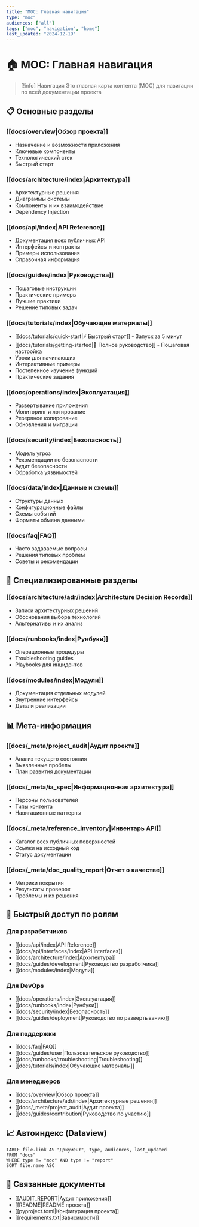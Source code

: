 ```yaml
---
title: "MOC: Главная навигация"
type: "moc"
audiences: ["all"]
tags: ["moc", "navigation", "home"]
last_updated: "2024-12-19"
---
```


# 🏠 MOC: Главная навигация

> [!info] Навигация
> Это главная карта контента (MOC) для навигации по всей документации проекта

## 📋 Основные разделы

### [[docs/overview|Обзор проекта]]
- Назначение и возможности приложения
- Ключевые компоненты
- Технологический стек
- Быстрый старт

### [[docs/architecture/index|Архитектура]]
- Архитектурные решения
- Диаграммы системы
- Компоненты и их взаимодействие
- Dependency Injection

### [[docs/api/index|API Reference]]
- Документация всех публичных API
- Интерфейсы и контракты
- Примеры использования
- Справочная информация

### [[docs/guides/index|Руководства]]
- Пошаговые инструкции
- Практические примеры
- Лучшие практики
- Решение типовых задач

### [[docs/tutorials/index|Обучающие материалы]]
- [[docs/tutorials/quick-start|⚡ Быстрый старт]] - Запуск за 5 минут
- [[docs/tutorials/getting-started|🚀 Полное руководство]] - Пошаговая настройка
- Уроки для начинающих
- Интерактивные примеры
- Постепенное изучение функций
- Практические задания

### [[docs/operations/index|Эксплуатация]]
- Развертывание приложения
- Мониторинг и логирование
- Резервное копирование
- Обновления и миграции

### [[docs/security/index|Безопасность]]
- Модель угроз
- Рекомендации по безопасности
- Аудит безопасности
- Обработка уязвимостей

### [[docs/data/index|Данные и схемы]]
- Структуры данных
- Конфигурационные файлы
- Схемы событий
- Форматы обмена данными

### [[docs/faq|FAQ]]
- Часто задаваемые вопросы
- Решения типовых проблем
- Советы и рекомендации

## 🔧 Специализированные разделы

### [[docs/architecture/adr/index|Architecture Decision Records]]
- Записи архитектурных решений
- Обоснования выбора технологий
- Альтернативы и их анализ

### [[docs/runbooks/index|Рунбуки]]
- Операционные процедуры
- Troubleshooting guides
- Playbooks для инцидентов

### [[docs/modules/index|Модули]]
- Документация отдельных модулей
- Внутренние интерфейсы
- Детали реализации

## 📊 Мета-информация

### [[docs/_meta/project_audit|Аудит проекта]]
- Анализ текущего состояния
- Выявленные пробелы
- План развития документации

### [[docs/_meta/ia_spec|Информационная архитектура]]
- Персоны пользователей
- Типы контента
- Навигационные паттерны

### [[docs/_meta/reference_inventory|Инвентарь API]]
- Каталог всех публичных поверхностей
- Ссылки на исходный код
- Статус документации

### [[docs/_meta/doc_quality_report|Отчет о качестве]]
- Метрики покрытия
- Результаты проверок
- Проблемы и их решения

## 🎯 Быстрый доступ по ролям

### Для разработчиков
- [[docs/api/index|API Reference]]
- [[docs/api/interfaces/index|API Interfaces]]
- [[docs/architecture/index|Архитектура]]
- [[docs/guides/development|Руководство разработчика]]
- [[docs/modules/index|Модули]]

### Для DevOps
- [[docs/operations/index|Эксплуатация]]
- [[docs/runbooks/index|Рунбуки]]
- [[docs/security/index|Безопасность]]
- [[docs/guides/deployment|Руководство по развертыванию]]

### Для поддержки
- [[docs/faq|FAQ]]
- [[docs/guides/user|Пользовательское руководство]]
- [[docs/runbooks/troubleshooting|Troubleshooting]]
- [[docs/tutorials/index|Обучающие материалы]]

### Для менеджеров
- [[docs/overview|Обзор проекта]]
- [[docs/architecture/adr/index|Архитектурные решения]]
- [[docs/_meta/project_audit|Аудит проекта]]
- [[docs/guides/contribution|Руководство по участию]]

## 📈 Автоиндекс (Dataview)

```dataview
TABLE file.link AS "Документ", type, audiences, last_updated
FROM "docs"
WHERE type != "moc" AND type != "report"
SORT file.name ASC
```

## 🔗 Связанные документы

- [[AUDIT_REPORT|Аудит приложения]]
- [[README|README проекта]]
- [[pyproject.toml|Конфигурация проекта]]
- [[requirements.txt|Зависимости]]
